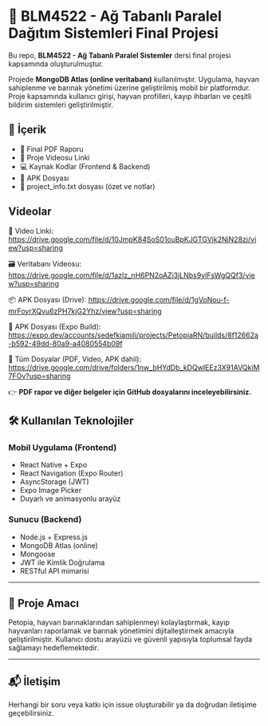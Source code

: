 # 📘 BLM4522 - Ağ Tabanlı Paralel Dağıtım Sistemleri Final Projesi

Bu repo, **BLM4522 - Ağ Tabanlı Paralel Sistemler** dersi final projesi kapsamında oluşturulmuştur.

Projede **MongoDB Atlas (online veritabanı)** kullanılmıştır. Uygulama, hayvan sahiplenme ve barınak yönetimi üzerine geliştirilmiş mobil bir platformdur. Proje kapsamında kullanıcı girişi, hayvan profilleri, kayıp ihbarları ve çeşitli bildirim sistemleri geliştirilmiştir.

## 📁 İçerik

- 📄 Final PDF Raporu  
- 🎥 Proje Videosu Linki  
- 💻 Kaynak Kodlar (Frontend & Backend)  
- 📱 APK Dosyası
- 📄 project_info.txt dosyası (özet ve notlar)

## Videolar

🎥 Video Linki:
https://drive.google.com/file/d/10JmpK84SoS01ouBpKJGTGVjk2NjN28zj/view?usp=sharing

🗃️ Veritabanı Videosu:
https://drive.google.com/file/d/1azIz_nH6PN2oAZi3jLNbs9ylFsWgQQf3/view?usp=sharing

📦 APK Dosyası (Drive):
https://drive.google.com/file/d/1gVoNou-f-mrFoyrXQvu6zPH7kjG2Yhz/view?usp=sharing

🚀 APK Dosyası (Expo Build):
https://expo.dev/accounts/sedefkjamili/projects/PetopiaRN/builds/8f12662a-b592-49dd-80a9-a4080554b09f

📁 Tüm Dosyalar (PDF, Video, APK dahil):
https://drive.google.com/drive/folders/1nw_bHYdDb_kDQwIEEz3X91AVQkiM7FOv?usp=sharing

👉 **PDF rapor ve diğer belgeler için GitHub dosyalarını inceleyebilirsiniz.**

## 🛠 Kullanılan Teknolojiler

### Mobil Uygulama (Frontend)
- React Native + Expo
- React Navigation (Expo Router)
- AsyncStorage (JWT)
- Expo Image Picker
- Duyarlı ve animasyonlu arayüz

### Sunucu (Backend)
- Node.js + Express.js
- MongoDB Atlas (online)
- Mongoose
- JWT ile Kimlik Doğrulama
- RESTful API mimarisi

---

## 🎯 Proje Amacı

Petopia, hayvan barınaklarından sahiplenmeyi kolaylaştırmak, kayıp hayvanları raporlamak ve barınak yönetimini dijitalleştirmek amacıyla geliştirilmiştir. Kullanıcı dostu arayüzü ve güvenli yapısıyla toplumsal fayda sağlamayı hedeflemektedir.

---

## 📬 İletişim

Herhangi bir soru veya katkı için issue oluşturabilir ya da doğrudan iletişime geçebilirsiniz.
